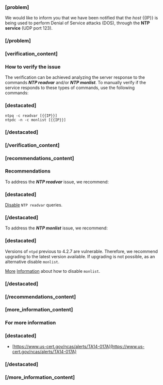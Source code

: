 ### [problem]
We would like to inform you that we have been notified that the *host* {{IP}} is being used to perform Denial of Service attacks (DOS), through the **NTP service** (UDP port 123).
### [/problem]

### [verification_content]
### How to verify the issue

The verification can be achieved analyzing the server response to the commands ***NTP readvar*** and/or ***NTP monlist***. To manually verify if the service responds to these types of commands, use the following commands:

### [destacated]
    ntpq -c readvar [{{IP}}]
    ntpdc -n -c monlist [{{IP}}]
### [/destacated]
### [/verification_content]

### [recommendations_content]
### Recommendations

To address the ***NTP readvar*** issue, we recommend:

### [destacated]
[Disable](http://www.team-cymru.org/ReadingRoom/Templates/secure-ntp-template.html)
`NTP readvar` queries.
### [/destacated]

To address the ***NTP monlist*** issue, we recommend:

### [destacated]

Versions of `ntpd` previous to 4.2.7 are vulnerable. Therefore, we recommend upgrading to the latest version available.
If upgrading is not possible, as an alternative disable `monlist`.

[More](http://www.purdue.edu/securepurdue/news/2014/advisory--ntp-amplification-attacks.cfm)
[Information](http://www.team-cymru.org/ReadingRoom/Templates/secure-ntp-template.html)
about how to disable `monlist`.

### [/destacated]
### [/recommendations_content]

### [more_information_content]
### For more information
### [destacated]
* [https://www.us-cert.gov/ncas/alerts/TA14-017A](https://www.us-cert.gov/ncas/alerts/TA14-017A)
### [/destacated]
### [/more_information_content]
